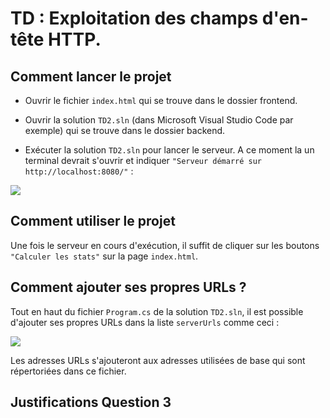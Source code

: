 
# TD : Exploitation des champs d'en-tête HTTP.

## Comment lancer le projet

- Ouvrir le fichier `index.html` qui se trouve dans le dossier frontend.

- Ouvrir la solution `TD2.sln` (dans Microsoft Visual Studio Code par exemple) qui se trouve dans le dossier backend.

- Exécuter la solution `TD2.sln` pour lancer le serveur.
A ce moment la un terminal devrait s'ouvrir et indiquer `"Serveur démarré sur http://localhost:8080/"` :

![](https://cdn.discordapp.com/attachments/1091340351991709807/1096447518067392593/2023-04-14_16h50_51.jpg)

## Comment utiliser le projet

Une fois le serveur en cours d'exécution, il suffit de cliquer sur les boutons `"Calculer les stats"` sur la page `index.html`.

## Comment ajouter ses propres URLs ?

Tout en haut du fichier `Program.cs` de la solution `TD2.sln`, il est possible d'ajouter ses propres URLs dans la liste `serverUrls` comme ceci :

![](https://cdn.discordapp.com/attachments/1091340351991709807/1096446739843665971/2023-04-14_16h47_44.jpg)

Les adresses URLs s'ajouteront aux adresses utilisées de base qui sont répertoriées dans ce fichier.

## Justifications Question 3

